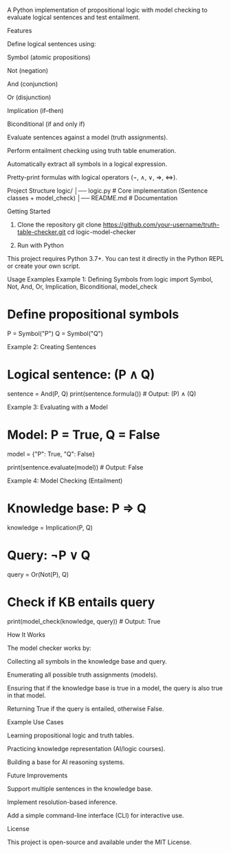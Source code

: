 A Python implementation of propositional logic with model checking to evaluate logical sentences and test entailment.

Features

Define logical sentences using:

Symbol (atomic propositions)

Not (negation)

And (conjunction)

Or (disjunction)

Implication (if–then)

Biconditional (if and only if)

Evaluate sentences against a model (truth assignments).

Perform entailment checking using truth table enumeration.

Automatically extract all symbols in a logical expression.

Pretty-print formulas with logical operators (¬, ∧, ∨, =>, <=>).

Project Structure
logic/
│── logic.py         # Core implementation (Sentence classes + model_check)
│── README.md        # Documentation

Getting Started
1. Clone the repository
git clone https://github.com/your-username/truth-table-checker.git
cd logic-model-checker

3. Run with Python

This project requires Python 3.7+.
You can test it directly in the Python REPL or create your own script.

Usage Examples
Example 1: Defining Symbols
from logic import Symbol, Not, And, Or, Implication, Biconditional, model_check

# Define propositional symbols
P = Symbol("P")
Q = Symbol("Q")

Example 2: Creating Sentences
# Logical sentence: (P ∧ Q)
sentence = And(P, Q)
print(sentence.formula())   # Output: (P) ∧ (Q)

Example 3: Evaluating with a Model
# Model: P = True, Q = False
model = {"P": True, "Q": False}

print(sentence.evaluate(model))  # Output: False

Example 4: Model Checking (Entailment)
# Knowledge base: P => Q
knowledge = Implication(P, Q)

# Query: ¬P ∨ Q
query = Or(Not(P), Q)

# Check if KB entails query
print(model_check(knowledge, query))  # Output: True

How It Works

The model checker works by:

Collecting all symbols in the knowledge base and query.

Enumerating all possible truth assignments (models).

Ensuring that if the knowledge base is true in a model, the query is also true in that model.

Returning True if the query is entailed, otherwise False.

Example Use Cases

Learning propositional logic and truth tables.

Practicing knowledge representation (AI/logic courses).

Building a base for AI reasoning systems.

Future Improvements

Support multiple sentences in the knowledge base.

Implement resolution-based inference.

Add a simple command-line interface (CLI) for interactive use.

License

This project is open-source and available under the MIT License.
